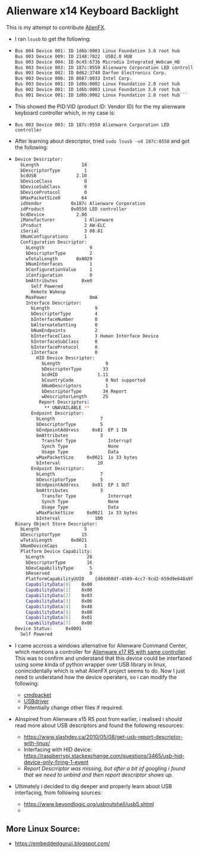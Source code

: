 # Alienware x14 Keyboard Backlight

This is my attempt to contribute [AlienFX](https://github.com/trackmastersteve/alienfx/blob/master/CONTRIBUTING.md).   

* I ran `lsusb` to get the following:
* ```bash Bus 004 Device 002: ID 0bda:0328 Realtek Semiconductor Corp. USB3.0-CRW
  Bus 004 Device 001: ID 1d6b:0003 Linux Foundation 3.0 root hub
  Bus 003 Device 009: ID 2148:7022  USB2.0 HUB
  Bus 003 Device 004: ID 0c45:673b Microdia Integrated_Webcam_HD
  Bus 003 Device 003: ID 187c:0550 Alienware Corporation LED controller
  Bus 003 Device 002: ID 0d62:3740 Darfon Electronics Corp. 
  Bus 003 Device 006: ID 8087:0033 Intel Corp. 
  Bus 003 Device 001: ID 1d6b:0002 Linux Foundation 2.0 root hub
  Bus 002 Device 001: ID 1d6b:0003 Linux Foundation 3.0 root hub
  Bus 001 Device 001: ID 1d6b:0002 Linux Foundation 2.0 root hub```

* This showed the PID:VID (product ID: Vendor ID) for the my alienware keyboard controller which, in my case is:
* `Bus 003 Device 003: ID 187c:0550 Alienware Corporation LED controller`

* After learning about descriptor, tried `sudo lsusb -vd 187c:0550` and got the following:
* ```bash Bus 003 Device 003: ID 187c:0550 Alienware Corporation LED controller
  Device Descriptor:
    bLength                18
    bDescriptorType         1
    bcdUSB               2.10
    bDeviceClass            0 
    bDeviceSubClass         0 
    bDeviceProtocol         0 
    bMaxPacketSize0        64
    idVendor           0x187c Alienware Corporation
    idProduct          0x0550 LED controller
    bcdDevice            2.00
    iManufacturer           1 Alienware
    iProduct                2 AW-ELC
    iSerial                 3 00.01
    bNumConfigurations      1
    Configuration Descriptor:
      bLength                 9
      bDescriptorType         2
      wTotalLength       0x0029
      bNumInterfaces          1
      bConfigurationValue     1
      iConfiguration          0 
      bmAttributes         0xe0
        Self Powered
        Remote Wakeup
      MaxPower                0mA
      Interface Descriptor:
        bLength                 9
        bDescriptorType         4
        bInterfaceNumber        0
        bAlternateSetting       0
        bNumEndpoints           2
        bInterfaceClass         3 Human Interface Device
        bInterfaceSubClass      0 
        bInterfaceProtocol      0 
        iInterface              0 
          HID Device Descriptor:
            bLength                 9
            bDescriptorType        33
            bcdHID               1.11
            bCountryCode            0 Not supported
            bNumDescriptors         1
            bDescriptorType        34 Report
            wDescriptorLength      25
           Report Descriptors: 
             ** UNAVAILABLE **
        Endpoint Descriptor:
          bLength                 7
          bDescriptorType         5
          bEndpointAddress     0x81  EP 1 IN
          bmAttributes            3
            Transfer Type            Interrupt
            Synch Type               None
            Usage Type               Data
          wMaxPacketSize     0x0021  1x 33 bytes
          bInterval              10
        Endpoint Descriptor:
          bLength                 7
          bDescriptorType         5
          bEndpointAddress     0x01  EP 1 OUT
          bmAttributes            3
            Transfer Type            Interrupt
            Synch Type               None
            Usage Type               Data
          wMaxPacketSize     0x0021  1x 33 bytes
          bInterval             100
  Binary Object Store Descriptor:
    bLength                 5
    bDescriptorType        15
    wTotalLength       0x0021
    bNumDeviceCaps          1
    Platform Device Capability:
      bLength                28
      bDescriptorType        16
      bDevCapabilityType      5
      bReserved               0
      PlatformCapabilityUUID    {d8dd60df-4589-4cc7-9cd2-659d9e648a9f}
      CapabilityData[0]    0x00
      CapabilityData[1]    0x00
      CapabilityData[2]    0x03
      CapabilityData[3]    0x06
      CapabilityData[4]    0x48
      CapabilityData[5]    0x00
      CapabilityData[6]    0x01
      CapabilityData[7]    0x00
  Device Status:     0x0001
    Self Powered

* I came accross a windows alternative for Alienware Command Center, which mentions a controller for [Alienware x17 R5 with same controller](https://github.com/rsm-gh/akbl/blob/stable/usr/share/doc/AKBL/BusData/Data/Alienware17%20R5). This was to confirm and understand that this device could be interfaced using some kinda of python wrapper over USB library in linux, conincidentally which is what AlienFX project seems to do. Now I just need to understand how the device operaters, so i can modify the following: 
  * [cmdpacket](https://github.com/trackmastersteve/alienfx/blob/master/alienfx/core/cmdpacket.py) 
  * [USBdriver](https://github.com/trackmastersteve/alienfx/blob/master/alienfx/core/usbdriver.py)
  * Potentially change other files if required.

* AInspired from Alienware x15 R5 post from earlier, i realised i should read more about USB descriptors and found the following resources:
  *   https://www.slashdev.ca/2010/05/08/get-usb-report-descriptor-with-linux/
  *   Interfacing with HID device: https://raspberrypi.stackexchange.com/questions/3465/usb-hid-device-only-firing-1-event
  *   _Report Descrriptor was missing, but after a bit of googling i found that we need to unbind and then report descriptor shows up._

* Ultimately i decided to dig deeper and properly learn about USB interfacing, from following sources:
  *   https://www.beyondlogic.org/usbnutshell/usb5.shtml
  *   

## More Linux Source:

* https://embeddedguruji.blogspot.com/
